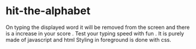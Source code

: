 # hit-the-alphabet
On typing the displayed word it will be removed from the screen and there is a increase in your score . 
Test your typing speed with fun .
It is purely made of javascript and html 
Styling in foreground is done with css. 
